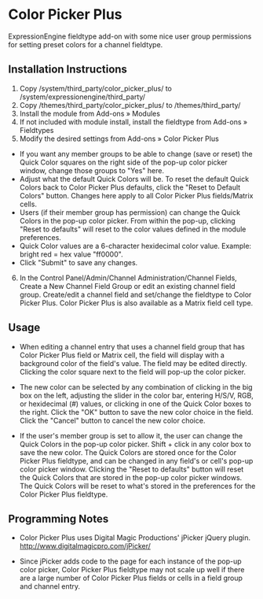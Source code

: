 Color Picker Plus
=================

ExpressionEngine fieldtype add-on with some nice user group permissions for setting preset colors for a channel fieldtype.


Installation Instructions
-----

1. Copy /system/third_party/color_picker_plus/ to /system/expressionengine/third_party/
2. Copy /themes/third_party/color_picker_plus/ to /themes/third_party/
3. Install the module from Add-ons » Modules
4. If not included with module install, install the fieldtype from Add-ons » Fieldtypes
5. Modify the desired settings from Add-ons » Color Picker Plus
 * If you want any member groups to be able to change (save or reset) the Quick Color squares on the right side of the pop-up color picker window, change those groups to "Yes" here.
 * Adjust what the default Quick Colors will be. To reset the default Quick Colors back to Color Picker Plus defaults, click the "Reset to Default Colors" button. Changes here apply to all Color Picker Plus fields/Matrix cells.
 * Users (if their member group has permission) can change the Quick Colors in the pop-up color picker. From within the pop-up, clicking "Reset to defaults" will reset to the color values defined in the module preferences.
 * Quick Color values are a 6-character hexidecimal color value. Example: bright red = hex value "ff0000".
 * Click "Submit" to save any changes.
6. In the Control Panel/Admin/Channel Administration/Channel Fields, Create a New Channel Field Group or edit an existing channel field group. Create/edit a channel field and set/change the fieldtype to Color Picker Plus. Color Picker Plus is also available as a Matrix field cell type.


Usage
-----
* When editing a channel entry that uses a channel field group that has Color Picker Plus field or Matrix cell, the field will display with a background color of the field's value. The field may be edited directly. Clicking the color square next to the field will pop-up the color picker.

* The new color can be selected by any combination of clicking in the big box on the left, adjusting the slider in the color bar, entering H/S/V, RGB, or hexidecimal (#) values, or clicking in one of the Quick Color boxes to the right. Click the "OK" button to save the new color choice in the field. Click the "Cancel" button to cancel the new color choice.

* If the user's member group is set to allow it, the user can change the Quick Colors in the pop-up color picker. Shift + click in any color box to save the new color. The Quick Colors are stored once for the Color Picker Plus fieldtype, and can be changed in any field's or cell's pop-up color picker window. Clicking the "Reset to defaults" button will reset the Quick Colors that are stored in the pop-up color picker windows. The Quick Colors will be reset to what's stored in the preferences for the Color Picker Plus fieldtype.


Programming Notes
-----
* Color Picker Plus uses Digital Magic Productions' jPicker jQuery plugin. http://www.digitalmagicpro.com/jPicker/

* Since jPicker adds code to the page for each instance of the pop-up color picker, Color Picker Plus fieldtype may not scale up well if there are a large number of Color Picker Plus fields or cells in a field group and channel entry.
